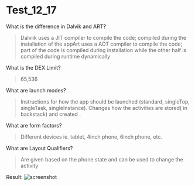 # Test_12_17
What is the difference in Dalvik and ART?
>Dalviik uses a JIT compiler to compile the code; compiled during the installation of the appArt uses a AOT compiler to compile the code; part of the code is compiled during installation while the other half is compiled during runtime dynamically

What is the DEX Limit?
>65,536

What are launch modes?
>Instructions for how the app should be launched (standard, singleTop, singleTask, singleInstance). Changes how the activities are stored( in backstack) and created .

What are form factors?
>Different devices ie. tablet, 4inch phone, 6inch phone, etc.

What are Layout Qualifiers?
>Are given based on the phone state and can be used to change the activity

Result:
![screenshot](https://imgur.com/YalXRxF)
